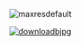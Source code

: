 ![maxresdefault](https://github.com/user-attachments/assets/a9b546be-e456-46cb-b1ce-15c8ba6c6edf)



<a href="https://www.exemplo.com">
    <img src="![downloadbjpg](https://github.com/user-attachments/assets/b519282f-771f-4311-9148-38d98d8669ad)" alt="downloadbjpg">
</a>
